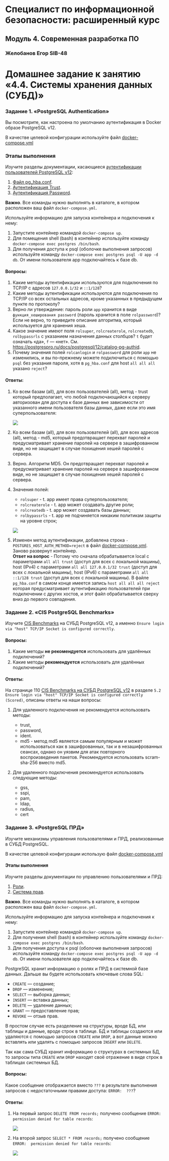 # Специалист по информационной безопасности: расширенный курс
## Модуль 4. Современная разработка ПО
### Желобанов Егор SIB-48

# Домашнее задание к занятию «4.4. Системы хранения данных (СУБД)»

### Задание 1. «PostgreSQL Authentication»

Вы посмотрите, как настроена по умолчанию аутентификация в Docker образе PostgreSQL v12.

В качестве целевой конфигурации используйте файл [docker-compose.yml](assets/task01/docker-compose.yml)

### Этапы выполнения

Изучите разделы документации,
касающиеся [аутентификации пользователей PostgreSQL v12](https://postgrespro.ru/docs/postgrespro/12/client-authentication):

1. [Файл pg_hba.conf](https://postgrespro.ru/docs/postgrespro/12/auth-pg-hba-conf).
2. [Аутентификация Trust](https://postgrespro.ru/docs/postgrespro/12/auth-trust).
3. [Аутентификация Password](https://postgrespro.ru/docs/postgrespro/12/auth-password).

**Важно**. Все команды нужно выполнять в каталоге, в котором расположен ваш файл `docker-compose.yml`.

Используйте информацию для запуска контейнера и подключения к нему:

1. Запустите контейнер командой `docker-compose up`.
2. Для помещения shell (bash) в контейнер используйте команду `docker-compose exec postgres /bin/bash`.
3. Для получения доступа к psql (оболочке выполнения запросов) используйте команду
   `docker-compose exec postgres psql -U app -d db`. От имени пользователя app подключайтесь к базе db.

#### Вопросы:

1. Какие методы аутентификации используются для подключения по TCP/IP с адресов `127.0.0.1/32` и `::1/128`?
2. Какие методы аутентификации используются для подключения по TCP/IP со всех остальных адресов, кроме указанных в
   предыдущем пункте по протоколу?
3. Верно ли утверждение: пароль роли `app` хранится в виде `функция_хеширования password` (пароль хранится в поле
   `rolpassword`)? Если не верно, то приведите описание алгоритма, который используется для хранения хеша.
4. Какое значение имеют поля `rolsuper`, `rolcreaterole`, `rolcreatedb`, `rolbypassrls` с указанием назначения данных
   столбцов? `t` будет означать «да», `f` — «нет». См. https://postgrespro.ru/docs/postgresql/12/catalog-pg-authid.
5. Почему значения полей `rolcanlogin` и `rolpassword` для роли `app` не изменились, и вы по-прежнему можете
   подключиться с помощью `psql` без указания пароля, хотя в `pg_hba.conf` для host `all all all` указано `reject`?

#### Ответы:

1. Ко всем базам (all), для всех пользователей (all), метод - trust который предполагает, что любой подключающийся к серверу 
   авторизован для доступа к базе данных вне зависимости от указанного имени пользователя базы данных, даже если это имя
   суперпользователя:

   ![](assets/task01/1_pg_hba_conf.jpg)

2. Ко всем базам (all), для всех пользователей (all), для всех адресов (all), метод - md5, который предотвращает перехват
   паролей и предусматривает хранение паролей на сервере в зашифрованном виде, но не защищает в случае похищения
   хешей паролей с сервера.

3. Верно. Алгоритм MD5. Он предотвращает перехват паролей и предусматривает хранение паролей на сервере в зашифрованном
   виде, но не защищает в случае похищения хешей паролей с сервера.

4. Значения полей:
   * `rolsuper` - t. app имеет права суперпользователя;
   * `rolcreaterole` - t. app может создавать другие роли;
   * `rolcreatedb` - t. app может создавать базы данных;
   * `rolbypassrls` - t. app не подчиняется никаким политикам защиты на уровне строк;

   ![](assets/task01/2_pg_authid.jpg)

5. Изменен метод аутентификации, добавлена строка `- POSTGRES_HOST_AUTH_METHOD=reject` в файл 
   [docker-compose.yml](assets/task01/docker-compose2.yml). Заново развернут контейнер.  
   **Ответ на вопрос** - Потому что сначала обрабатывается local с параметрами `all all trust` (доступ для всех с локальной машины),
   host (IPv4) с параметрами `all all 127.0.0.1/32 trust` (доступ для всех с локальной машины), 
   host (IPv6) с параметрами `all all ::1/128 trust` (доступ для всех с локальной машины). В файле `pg_hba.conf` в самом конце
   имеется запись `host all all all reject` которая предусматривает аутентификацию пользователей при подключении с других хостов,
   и этот файл обрабатывается сверху вниз до первого совпадения.

### Задание 2. «CIS PostgreSQL Benchmarks»

Изучите [CIS Benchmarks](https://www.cisecurity.org/cis-benchmarks/) на СУБД PostgreSQL v12, а именно `Ensure login via "host" TCP/IP Socket is configured correctly`.

#### Вопросы: 

1. Какие методы **не рекомендуется** использовать для удалённых подключений?
2. Какие методы **рекомендуется** использовать для удалённых подключений?

#### Ответы:

На странице 110 [CIS Benchmarks на СУБД PostgreSQL v12](assets/task02/CIS_PostgreSQL_12_Benchmark_v1.0.0.pdf) в разделе
`5.2 Ensure login via "host" TCP/IP Socket is configured correctly (Scored)`, описаны ответы на наши вопросы:

1. Для удаленного подключения не рекомендуется использовать методы:
   * trust,
   * password,
   * ident. 
   * md5 - метод md5 является самым популярным и может использоваться как в зашифрованных, так и в незашифрованных сеансах,
     однако он уязвим для атак повторного воспроизведения пакетов. Рекомендуется использовать scram-sha-256 вместо md5.

2. Для удаленного подключения рекомендуется использовать следующие методы:
   * gss,
   * sspi,
   * pam,
   * ldap,
   * radius,
   * cert

### Задание 3. «PostgreSQL ПРД»

Изучите механизмы управления пользователями и ПРД, реализованные в СУБД PostgreSQL.

В качестве целевой конфигурации использую файл [docker-compose.yml](assets/task03/docker-compose.yml)

#### Этапы выполнения

Изучите разделы документации по управлению пользователями и ПРД:
1. [Роли](https://postgrespro.ru/docs/postgresql/12/user-manag).
2. [Система прав](https://postgrespro.ru/docs/postgresql/12/ddl-priv).

**Важно**. Все команды нужно выполнять в каталоге, в котором расположен ваш файл `docker-compose.yml`.

Используйте информацию для запуска контейнера и подключения к нему:
1. Запустите контейнер командой `docker-compose up`.
2. Для получения shell (bash) в контейнер используйте команду `docker-compose exec postgres /bin/bash`.
3. Для получения доступа к psql (оболочке выполнения запросов) используйте команду `docker-compose exec postgres psql -U app -d db`. От имени пользователя app подключайтесь к базе db.

PostgreSQL хранит информацию о ролях и ПРД в системной базе данных. Дальше вы будете использовать ключевые слова SQL:
* `CREATE` — создание;
* `DROP` — изменение;
* `SELECT` — выборка данных;
* `INSERT` — вставка данных;
* `DELETE` — удаление данных;
* `GRANT` — предоставление прав;
* `REVOKE` — отзыв прав.

В простом случае есть разделение на структуры, вроде БД, или таблицы и данные, вроде строк в таблице. БД и таблицы создаются или удаляются с помощью запросов `CREATE` или `DROP`, а вот данные можно вставлять или удалять с помощью запросов `INSERT` или `DELETE`.

Так как сама СУБД хранит информацию о структурах в системных БД, то запросы типа `CREATE` или `DROP` находят своё отражение в виде строк в таблицах системных БД.

#### Вопросы:

Какое сообщение отображается вместо `???` в результате выполнения запросов с недостаточными правами доступа: `ERROR:  ???`?

#### Ответы:

1. На первый запрос `DELETE FROM records;` получено сообщение `ERROR:  permission denied for table records`:

   ![](assets/task03/1_err_delete.jpg)

2. На второй запрос `SELECT * FROM records;` получено сообщение `ERROR:  permission denied for table records`:

   ![](assets/task03/2_err_select.jpg)
